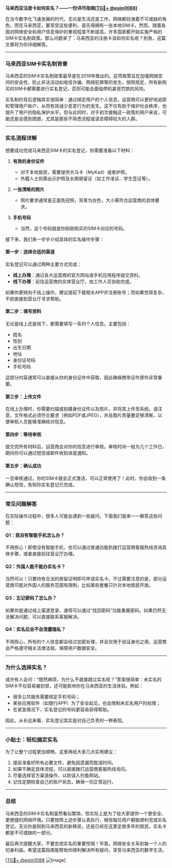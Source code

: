 **马来西亚注册卡如何实名？——一份详尽指南[[TG💪+ @esim1088](https://t.me/s/esim1088)]**

在当今数字化飞速发展的时代，无论是生活还是工作，网络都扮演着不可或缺的角色。而在马来西亚，要享受这些便利，首先得拥有一张本地SIM卡。然而，随着各国对网络安全和用户信息保护的重视程度不断提高，许多国家都开始实施严格的SIM卡实名制政策。那么问题来了：马来西亚的注册卡该如何实名呢？别急，这篇文章将为你详细解答。

---

### **马来西亚SIM卡实名制背景**

马来西亚的SIM卡实名制政策最早是在2019年推出的。这项政策旨在加强网络空间的安全性，防止非法活动如电信诈骗、网络犯罪等的发生。按照规定，所有新购买的SIM卡都需要进行实名登记，否则可能会面临停机甚至罚款的风险。

实名制的背后逻辑其实很简单：通过绑定用户的个人信息，运营商可以更好地追踪和管理用户账户，从而有效减少恶意行为的发生。这不仅有助于维护社会秩序，也提升了用户的隐私保护水平。但与此同时，对于初次接触这一政策的用户来说，可能还是会感到困惑，尤其是那些不熟悉流程或语言障碍较大的人群。

---

### **实名流程详解**

想要成功完成马来西亚SIM卡的实名登记，你需要准备以下材料：

1. **有效的身份证件**  
   - 对于本地居民，需要提供大马卡（MyKad）或者护照。
   - 外籍人士则需出示护照及长期居留证（如工作准证、学生签证等）。

2. **一张清晰的照片**  
   - 照片要求通常是正面免冠照，背景为白色，大小需符合运营商的具体要求。

3. **手机号码**  
   - 当然，这个号码就是你刚刚购买的SIM卡对应的号码。

接下来，我们来一步步介绍具体的实名操作步骤：

#### **第一步：选择合适的渠道**
实名登记可以通过两种主要方式完成：
- **线上办理**：通过各大运营商的官方网站或手机应用程序提交资料。
- **线下办理**：前往运营商的实体营业厅，由工作人员协助完成。

如果你更倾向于线上操作，建议提前下载相关APP并注册账号；而如果觉得复杂，不妨直接到营业厅寻求帮助。

#### **第二步：填写资料**
无论是线上还是线下，都需要填写一系列个人信息。主要包括：
- 姓名
- 性别
- 出生日期
- 地址
- 身份证号码
- 手机号码

这部分内容通常可以直接从你的身份证件中获取，因此确保携带证件原件非常重要。

#### **第三步：上传文件**
在线上办理时，你需要扫描或拍摄身份证件以及照片，并将其上传至系统。请注意，文件格式必须符合要求（例如PDF或JPEG），并且图片质量要足够清晰，以便审核人员能够准确核对信息。

#### **第四步：等待审核**
提交完所有材料后，运营商会对你的信息进行审核。审核时间一般为几个工作日，期间你可以通过短信或邮件收到进度通知。

#### **第五步：确认成功**
一旦审核通过，你的SIM卡就会正式激活，可以正常使用了！此时，你会收到一条确认短信，告知你实名登记已完成。

---

### **常见问题解答**

在实际操作过程中，很多人可能会遇到一些疑问，下面我们就来一一解答这些问题：

#### **Q1：我没有智能手机怎么办？**
不用担心！即使没有智能手机，也可以通过普通功能机拨打运营商客服热线咨询具体步骤，或者直接前往营业厅办理。

#### **Q2：外国人能不能办实名卡？**
当然可以！只要持有合法的居留证明即可申请实名卡。不过需要注意的是，部分运营商可能对外国人的服务范围有限制，比如某些套餐只针对本地居民开放。

#### **Q3：忘记密码了怎么办？**
如果你是通过线上渠道登录，通常可以通过“找回密码”功能重置密码。如果仍然无法解决问题，可以直接联系客服解决。

#### **Q4：实名后会不会泄露隐私？**
不用担心，所有的个人信息都会经过加密处理，并且仅用于验证身份之用。运营商会严格遵守相关法律法规，保障用户数据安全。

---

### **为什么选择实名？**

或许有人会问：“既然麻烦，为什么不直接跳过实名呢？”答案很简单：未实名的SIM卡不仅容易被封禁，还可能影响你在马来西亚的生活体验。例如：
- 很多公共服务需要绑定手机号码；
- 某些应用软件（如银行APP）为了安全起见，也会限制未实名用户的权限；
- 在紧急情况下，实名登记的号码更容易获得帮助。

因此，从长远来看，实名登记其实是对自己负责的一种表现。

---

### **小贴士：轻松搞定实名**

为了让整个过程更加顺畅，这里再给大家几点实用建议：
1. 提前准备好所有必要文件，避免因遗漏而耽误时间。
2. 如果不确定具体流程，可以直接拨打运营商客服热线询问。
3. 尽量选择官方渠道操作，以防误入钓鱼网站。
4. 记住定期检查自己的账户状态，确保一切正常运行。

---

### **总结**

马来西亚的SIM卡实名制虽然看似繁琐，但实际上是为了给大家提供一个更安全、更便捷的网络环境。只要按照上述步骤认真执行，相信每位用户都能顺利完成实名登记。无论你是刚到马来西亚的新移民，还是已经在这里定居多年的居民，实名卡都是不可或缺的一部分。

最后再次提醒大家，不要忽视实名的重要性哦！毕竟，网络安全关系到每一个人的切身利益。希望这篇指南能帮助你顺利解决所有疑问，享受马来西亚的数字生活。

[[TG💪+ @esim1088](https://t.me/s/esim1088) ![Image](https://i.postimg.cc/4NQfJmqS/Snipaste-2025-05-13-00-14-12.png)]
